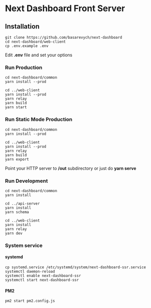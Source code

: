 # Next Dashboard Front Server

## Installation

```
git clone https://github.com/basarevych/next-dashboard
cd next-dashboard/web-client
cp .env.example .env
```

Edit **.env** file and set your options

### Run Production

```
cd next-dashboard/common
yarn install --prod

cd ../web-client
yarn install --prod
yarn relay
yarn build
yarn start
```

### Run Static Mode Production

```
cd next-dashboard/common
yarn install --prod

cd ../web-client
yarn install --prod
yarn relay
yarn build
yarn export
```

Point your HTTP server to **/out** subdirectory or just do **yarn serve**

### Run Development

```
cd next-dashboard/common
yarn install

cd ../api-server
yarn install
yarn schema

cd ../web-client
yarn install
yarn relay
yarn dev
```

### System service

#### systemd

```
cp systemd.service /etc/systemd/system/next-dashboard-ssr.service
systemctl daemon-reload
systemctl enable next-dashboard-ssr
systemctl start next-dashboard-ssr
```

#### PM2

```
pm2 start pm2.config.js
```
